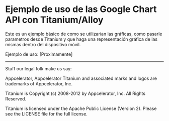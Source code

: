 # Ejemplo de uso de las Google Chart API con Titanium/Alloy

Este es un ejemplo básico de como se utilizarían las gráficas, como pasarle parametros desde Titanium y que haga una representación gráfica de las mismas dentro del dispositivo móvil.

Ejemplo de uso:
[Proximamente]


----------------------------------
Stuff our legal folk make us say:

Appcelerator, Appcelerator Titanium and associated marks and logos are 
trademarks of Appcelerator, Inc. 

Titanium is Copyright (c) 2008-2012 by Appcelerator, Inc. All Rights Reserved.

Titanium is licensed under the Apache Public License (Version 2). Please
see the LICENSE file for the full license.

